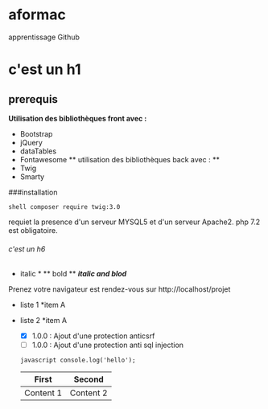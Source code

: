 # aformac
apprentissage Github

# c'est un h1 
## prerequis
**Utilisation des bibliothèques front avec :** 
 * Bootstrap
 * jQuery
 * dataTables
 * Fontawesome
 ** utilisation des bibliothèques back avec : **
 * Twig
 * Smarty
 
 ###installation
 
 ```shell composer require twig:3.0 ```
 
 requiet la presence d'un serveur MYSQL5 et d'un serveur Apache2.
 php 7.2 est obligatoire.
 
###### c'est un h6
* italic *
** bold **
_**italic and blod**_ 

Prenez votre navigateur est rendez-vous sur http://localhost/projet

* liste 1
  *item A
* liste 2
  *item A
  
  - [x] 1.0.0 : Ajout d'une protection anticsrf
  - [ ] 1.0.0 : Ajout d'une protection anti sql injection
  
  ``` javascript console.log('hello'); ```
 
  First | Second
  ------|-------
  Content 1 | Content 2
  
  
